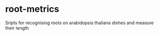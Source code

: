 # root-metrics
Sripts for recognising roots on arabidopsis thaliana dishes and measure their length
